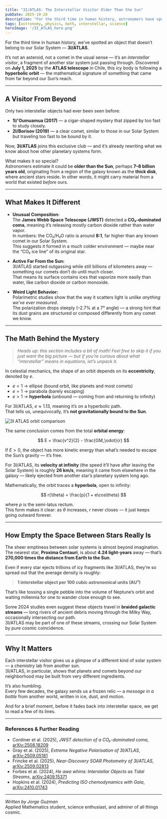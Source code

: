 ```yaml
---
title: "3I/ATLAS: The Interstellar Visitor Older Than the Sun"
pubDate: 2025-10-28
description: "For the third time in human history, astronomers have spotted an object that doesn’t belong to our Solar System. Meet 3I/ATLAS — an icy traveler from beyond the stars."
tags: [astronomy, physics, math, interstellar, science]
heroImage: '/3I_ATLAS_hero.png'
---
```


For the third time in human history, we’ve spotted an object that doesn’t belong to our Solar System — **3I/ATLAS**.

It’s not an asteroid, not a comet in the usual sense — it’s an *interstellar visitor*, a fragment of another star system just passing through. Discovered on **July 1, 2025** by the **ATLAS telescope** in Chile, this icy body is following a **hyperbolic orbit** — the mathematical signature of something that came from far beyond our Sun’s reach.

---

## A Visitor From Beyond

Only two interstellar objects had ever been seen before:  
- **1I/ʻOumuamua (2017)** — a cigar-shaped mystery that zipped by too fast to study closely.  
- **2I/Borisov (2019)** — a clear comet, similar to those in our Solar System but traveling too fast to be bound by it.  

Now, **3I/ATLAS** joins this exclusive club — and it’s already rewriting what we know about how other planetary systems form.

What makes it so special?  
Astronomers estimate it could be **older than the Sun**, perhaps **7–8 billion years old**, originating from a region of the galaxy known as the **thick disk**, where ancient stars reside. In other words, it might carry material from a world that existed *before* ours.

---

## What Makes It Different

- **Unusual Composition:**  
  The **James Webb Space Telescope (JWST)** detected a **CO₂-dominated coma**, meaning it’s releasing mostly carbon dioxide rather than water vapor.  
  In numbers: the CO₂/H₂O ratio is around **8:1**, far higher than any known comet in our Solar System.  
  This suggests it formed in a much colder environment — maybe near the “CO₂ ice line” of its original star.

- **Active Far From the Sun:**  
  3I/ATLAS started outgassing while still billions of kilometers away — something our comets don’t do until much closer.  
  That means its surface contains ices that vaporize more easily than water, like carbon dioxide or carbon monoxide.

- **Weird Light Behavior:**  
  Polarimetric studies show that the way it scatters light is *unlike anything we’ve ever measured*.  
  The polarization drops steeply (–2.7% at a 7° angle) — a strong hint that its dust grains are structured or composed differently from any comet we know.

---

## The Math Behind the Mystery

> *Heads up: this section includes a bit of math! Feel free to skip it if you just want the big picture — but if you’re curious about what “interstellar” means in equations, let’s unpack it.*

In celestial mechanics, the shape of an orbit depends on its **eccentricity**, denoted by $e$.

- $e < 1$ → ellipse (bound orbit, like planets and most comets)  
- $e = 1$ → parabola (barely escaping)  
- $e > 1$ → **hyperbola** (unbound — coming from and returning to infinity)

For 3I/ATLAS, $e \approx 1.13$, meaning it’s on a hyperbolic path.  
That tells us, unequivocally, it’s **not gravitationally bound to the Sun**.

![3I ATLAS orbit comparison](/images/3I_ATLAS_orbit_comparison.png)

The same conclusion comes from the total **orbital energy**:

$$
E = \frac{v^2}{2} - \frac{GM_\odot}{r}
$$

If $E > 0$, the object has more kinetic energy than what’s needed to escape the Sun’s gravity — it’s free.

For 3I/ATLAS, its **velocity at infinity** (the speed it’ll have after leaving the Solar System) is roughly **26 km/s**, meaning it came from elsewhere in the galaxy — likely ejected from another star’s planetary system long ago.

Mathematically, the orbit traces a **hyperbola**, open to infinity:

$$
r(\theta) = \frac{p}{1 + e\cos\theta}
$$

where $p$ is the semi-latus rectum.  
This form makes it clear: as $\theta$ increases, $r$ never closes — it just keeps going outward forever.

---

## How Empty the Space Between Stars Really Is

The sheer emptiness between solar systems is almost beyond imagination.  
The nearest star, **Proxima Centauri**, is about **4.24 light-years** away — that’s **270,000 times the distance from Earth to the Sun**.

Even if every star ejects trillions of icy fragments like 3I/ATLAS, they’re so spread out that the average density is roughly:

> **1 interstellar object per 100 cubic astronomical units (AU³)**

That’s like tossing a single pebble into the volume of Neptune’s orbit and waiting millennia for one to wander close enough to see.

Some 2024 studies even suggest these objects travel in **braided galactic streams** — long rivers of ancient debris moving through the Milky Way, occasionally intersecting our path.  
3I/ATLAS may be part of one of these streams, crossing our Solar System by pure cosmic coincidence.

---

## Why It Matters

Each interstellar visitor gives us a glimpse of a different kind of solar system — a chemistry lab from another sun.  
3I/ATLAS, in particular, shows that planets and comets beyond our neighborhood may be built from very different ingredients.

It’s also humbling.  
Every few decades, the galaxy sends us a frozen relic — a *message in a bottle* from another world, written in ice, dust, and motion.

And for a brief moment, before it fades back into interstellar space, we get to read a few of its lines.

---

### References & Further Reading
- Cordiner et al. (2025), *JWST detection of a CO₂-dominated coma*, [arXiv:2508.18209](https://arxiv.org/abs/2508.18209)  
- Gray et al. (2025), *Extreme Negative Polarisation of 3I/ATLAS*, [arXiv:2509.05181](https://arxiv.org/abs/2509.05181)  
- Frincke et al. (2025), *Near-Discovery SOAR Photometry of 3I/ATLAS*, [arXiv:2509.02813](https://arxiv.org/abs/2509.02813)  
- Forbes et al. (2024), *He awa whiria: Interstellar Objects as Tidal Streams*, [arXiv:2409.15371](https://arxiv.org/pdf/2411.14577)  
- Hopkins et al. (2024), *Predicting ISO chemodynamics with Gaia*, [arXiv:2410.01743](https://arxiv.org/html/2402.04904v2#S1)

---

*Written by Jorge Guzman*  
Applied Mathematics student, science enthusiast, and admirer of all things cosmic.
